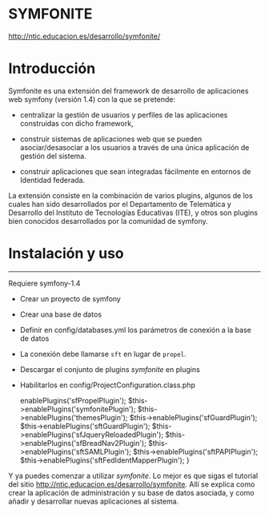 SYMFONITE
=========

http://ntic.educacion.es/desarrollo/symfonite/

# Introducción

Symfonite es una extensión del framework de desarrollo de aplicaciones web 
symfony (versión 1.4) con la que se pretende:

* centralizar la gestión de usuarios y perfiles de las aplicaciones construidas
con dicho framework, 

* construir sistemas de aplicaciones web que se pueden asociar/desasociar a los
usuarios a través de una única aplicación de gestión del sistema.

* construir aplicaciones que sean integradas fácilmente en entornos de Identidad
federada.

La extensión consiste en la combinación de varios plugins, algunos de los cuales
han sido desarrollados por el Departamento de Telemática y Desarrollo del
Instituto de Tecnologías Educativas (ITE), y otros son plugins bien conocidos
desarrollados por la comunidad de symfony.

# Instalación y uso
-------------------

Requiere symfony-1.4

* Crear un proyecto de symfony
* Crear una base de datos
* Definir en config/databases.yml los parámetros de conexión a la base de datos
* La conexión debe llamarse ``sft`` en lugar de ``propel``.
* Descargar el conjunto de plugins *symfonite* en plugins
* Habilitarlos en config/ProjectConfiguration.class.php
 
  <?php  
  
  class ProjectConfiguration extends sfProjectConfiguration
  {
    public function setup()
    {
        $this->enablePlugins('sfPropelPlugin');
        $this->enablePlugins('symfonitePlugin');
        $this->enablePlugins('themesPlugin');
        $this->enablePlugins('sfGuardPlugin');
        $this->enablePlugins('sftGuardPlugin');
        $this->enablePlugins('sfJqueryReloadedPlugin');
        $this->enablePlugins('sfBreadNav2Plugin');
        $this->enablePlugins('sftSAMLPlugin');
        $this->enablePlugins('sftPAPIPlugin');
        $this->enablePlugins('sftFedIdentMapperPlugin');
    }

Y ya puedes comenzar a utilizar *symfonite*. Lo mejor es que sigas el tutorial
del sitio http://ntic.educacion.es/desarrollo/symfonite. Allí se explica como
crear la aplicación de administración y su base de datos asociada, y como añadir
y desarrollar nuevas aplicaciones al sistema.
